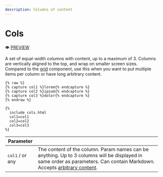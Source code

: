 ```yaml
---
description: Columns of content
---
```


# Cols

:eye: [PREVIEW](https://greenelab.github.io/lab-website-template/testbed#cols)

A set of equal-width columns with content, up to a maximum of 3. Columns are vertically aligned to the top, and wrap on smaller screen sizes. Compared to the [grid](grid.md) component, use this when you want to put multiple items per column or have long arbitrary content.

```liquid
{% raw %}
{% capture col1 %}lorem{% endcapture %}
{% capture col2 %}ipsum{% endcapture %}
{% capture col3 %}dolor{% endcapture %}
{% endraw %}

{%
  include cols.html
  col1=col1
  col2=col2
  col3=col3
%}
```

| Parameter       |                                                                                                                                                                                                 |
| --------------- | ----------------------------------------------------------------------------------------------------------------------------------------------------------------------------------------------- |
| `col1` / or any | The content of the column. Param names can be anything. Up to 3 columns will be displayed in same order as parameters. Can contain Markdown. Accepts [arbitrary content](./#arbitrary-content). |
